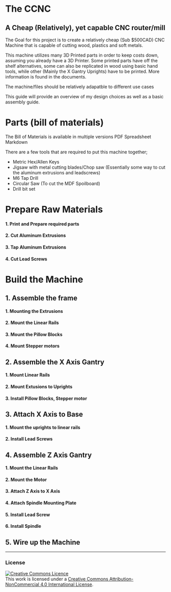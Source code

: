 # The CCNC
A Cheap (Relatively), yet capable CNC router/mill
<br> 
-----

The Goal for this project is to create a relatively cheap (Sub $500CAD) CNC Machine that is capable of cutting wood, plastics and soft metals. 

This machine utilizes many 3D Printed parts in order to keep costs down, assuming you already have a 3D Printer. Some printed parts have off the shelf alternatives, some can also be replicated in wood using basic hand tools, while other (Mainly the X Gantry Uprights) have to be printed. More information is found in the documents.

The machine/files should be relatively adapatble to different use cases

This guide will provide an overview of my design choices as well as a basic assembly guide.

# Parts (bill of materials)

The Bill of Materials is available in multiple versions
PDF
Spreadsheet
Markdown

There are a few tools that are required to put this machine together;

* Metric Hex/Allen Keys
* Jigsaw with metal cutting blades/Chop saw (Essentially some way to cut the aluminum extrusions and leadscrews)
* M6 Tap Drill
* Circular Saw (To cut the MDF Spoilboard)
* Drill bit set


# Prepare Raw Materials

#### 1. Print and Prepare required parts

#### 2. Cut Aluminum Extrusions

#### 3. Tap Aluminum Extrusions

#### 4. Cut Lead Screws

# Build the Machine

## 1. Assemble the frame

#### 1. Mounting the Extrusions

#### 2. Mount the Linear Rails

#### 3. Mount the Pillow Blocks

#### 4. Mount Stepper motors 

## 2. Assemble the X Axis Gantry

#### 1. Mount Linear Rails

#### 2. Mount Extusions to Uprights

#### 3. Install Pillow Blocks, Stepper motor

## 3. Attach X Axis to Base

#### 1. Mount the uprights to linear rails

#### 2. Install Lead Screws

## 4. Assemble Z Axis Gantry

#### 1. Mount the Linear Rails

#### 2. Mount the Motor

#### 3. Attach Z Axis to X Axis

#### 4. Attach Spindle Mounting Plate

#### 5. Install Lead Screw

#### 6. Install Spindle

## 5. Wire up the Machine







----

### License
<a rel="license" href="http://creativecommons.org/licenses/by-nc/4.0/"><img alt="Creative Commons Licence" style="border-width:0" src="https://i.creativecommons.org/l/by-nc/4.0/88x31.png" /></a><br />This work is licensed under a <a rel="license" href="http://creativecommons.org/licenses/by-nc/4.0/">Creative Commons Attribution-NonCommercial 4.0 International License</a>.

